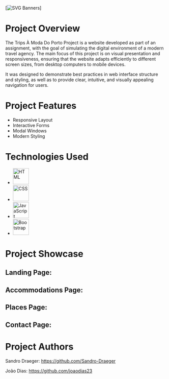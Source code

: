 [![SVG Banners](https://svg-banners.vercel.app/api?type=glitch&text1=TMP&width=800&height=400)]

# Project Overview

The Trips À Moda Do Porto Project is a website developed as part of an assignment, with the goal of simulating the digital environment of a modern travel agency. The main focus of this project is on visual presentation and responsiveness, ensuring that the website adapts efficiently to different screen sizes, from desktop computers to mobile devices.

It was designed to demonstrate best practices in web interface structure and styling, as well as to provide clear, intuitive, and visually appealing navigation for users.

# Project Features

- Responsive Layout
- Interactive Forms
- Modal Windows
- Modern Styling

# Technologies Used

- <img src="https://cdn.jsdelivr.net/gh/devicons/devicon/icons/html5/html5-original.svg" alt="HTML" width="50" title="HTML"/>
- <img src="https://cdn.jsdelivr.net/gh/devicons/devicon/icons/css3/css3-original.svg" alt="CSS" width="50" title="CSS"/>
- <img src="https://cdn.jsdelivr.net/gh/devicons/devicon/icons/javascript/javascript-original.svg" alt="JavaScript" width="50" title="JavaScript"/>
- <img src="https://cdn.jsdelivr.net/gh/devicons/devicon/icons/bootstrap/bootstrap-plain.svg" alt="Bootstrap" width="50" title="Bootstrap"/>

# Project Showcase

## Landing Page:


## Accommodations Page:


## Places Page:


## Contact Page:


# Project Authors

Sandro Draeger:
https://github.com/Sandro-Draeger

João Dias:
https://github.com/joaodias23